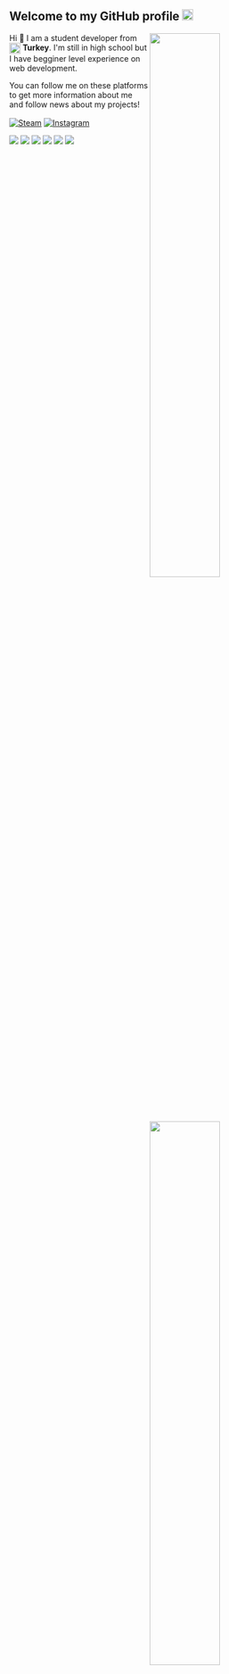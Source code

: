 <h2>Welcome to my GitHub profile <img src="https://media.giphy.com/media/Q7LHmoFwVP6Yc1swZs/giphy.gif" height="20px"></h2>

<img width="50%" align="right" src="https://github-readme-stats.vercel.app/api?username=shipinnn&count_private=true&show_icons=true&theme=dark&hide_border=true&include_all_commits=true">
<img width="50%" height="1px" align="right" src="https://i.imgur.com/DkKayja.png">
<img width="50%" align="right" src="https://github-readme-stats.vercel.app/api/top-langs/?username=shipinnn&theme=dark&hide_border=true&layout=compact">

Hi 👋 I am a student developer from <img width="20" align="center" src="https://image.flaticon.com/icons/svg/555/555560.svg"> **Turkey**. I'm still in high school but I have begginer level experience on web development.

You can follow me on these platforms to get more information about me and follow news about my projects!

<a href="https://steamcommunity.com/profiles/76561198327940056/" target="_blank"><img align="center" alt="Steam" src="https://img.shields.io/badge/-Steam-171a21?style=flat-square&logo=steam&logoColor=white" /></a> <a href="https://www.instagram.com/aabdullahtrk_/" target="_blank"><img align="center" alt="Instagram" src="https://img.shields.io/badge/-Instagram-171a21?style=flat-square&logo=instagram&logoColor=white" /></a>

  <a href="#"><img src="https://img.shields.io/badge/-HTML5-0D1117?style=flat-square&logo=html5&logoColor=F0DB4F"></a>
          <a href="#"><img src="https://img.shields.io/badge/-CSS-0D1117?style=flat-square&logo=html5&logoColor=F0DB4F"></a>
           <a href="#"><img src="https://img.shields.io/badge/-C-0D1117?style=flat-square&logo=html5&logoColor=F0DB4F"></a>
    <a href="#"><img src="https://img.shields.io/badge/-C++-0D1117?style=flat-square&logo=html5&logoColor=F0DB4F"></a>
      <a href="#"><img src="https://img.shields.io/badge/GitHub%20Pages-%230D1117.svg?style=flat-square&logo=github&logoColor=F0DB4F"></a>
  <a href="#"><img src="https://img.shields.io/badge/Amazon%20AWS-0D1117?style=flat-square&logo=amazon-aws&logoColor=F0DB4F"></a>

